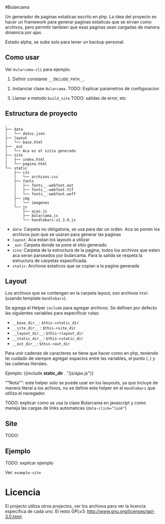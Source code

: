 #Bularcama

Un generador de paginas estaticas escrito en php.
La idea del proyecto es hacer un framework para generar paginas estaticas que se sirvan como archivos, pero permitir tambien que esas paginas sean cargadas de manera dinamica por ajax.

Estado alpha, se sube solo para tener un backup personal.


## Como usar

Ver `bularcama-cli` para ejemplo.

1. Definir constante `__INCLUDE_PATH__`.

2. Instanciar clase `Bularcama`.
TODO: Explicar parametros de configuracion

3. Llamar a metodo `build_site`
TODO: salidas de error, etc

## Estructura de proyecto
    .
    ├── data
    │   └── datos.json
    ├── layout
    │   └── base.html
    ├── _out
    │   └── Aca es el sitio generado
    ├── site
    │   ├── index.html
    │   └── pagina.html
    └── static
        ├── css
        │   └── archivos.css
        ├── fonts
        │   ├── fonts__-webfont.eot
        │   ├── fonts__-webfont.ttf
        │   └── fonts__-webfont.woff
        ├── img
        │   └── imagenes
        └── js
            ├── ajax.js
            ├── bularcama.js
            └── handlebars-v1.3.0.js

* `data`: Carpeta no obligatoria, se usa para dar un orden. Aca se ponen los archivos json que se usaran para generar las paginas
* `layout`: Aca estan los layouts a utilizar
* `_out`: Carpeta donde se pone el sitio generado
* `site`: Carpeta de la estructura de la pagina, todos los archivos que esten aca seran parseados por bularcama. Para la salida se respeta la estructura de carpetas especificada.
* `static`: Archivos estaticos que se copian a la pagina generada

## Layout

Los archivos que se contengan en la carpeta layout, son archivos `html` (usando template `Handlebars`).

Se agrega el Helper `include` para agregar archivos. Se definen por defecto las siguientes variables para especificar rutas:
* `__base_dir__`: `$this->static_dir`
* `__site_dir__` : `$this->site_dir`
* `__layout_dir__`: `$this->layout_dir`
* `__static_dir__`: `$this->static_dir`
* `__out_dir__`: `$this->out_dir`

Para unir cadenas de caracteres se tiene que hacer como en php, teniendo lei cuidado de siempre agregar espacios entre las variables, el punto (`.`) y las cadenas literales.

Ejemplo:
    {{include __static_dir__ . "/js/ajax.js"}}


""Nota"": este helper solo se puede usar en los lauyouts, ya que incluye de manera literal a los achivos, no se define este helper en el `Handlebars` que utiliza el navegador.

TODO: explicar como se usa la clase Bularcama en javascript y como maneja las cargas de links automaticas (`data-click="link"`)

## Site

TODO:


## Ejemplo

TODO: explicar ejemplo

Ver: `example-site`

# Licencia

El projecto utiliza otros projectos, ver los archivos para ver la licencia especifica de cada uno.
El resto GPLv3: http://www.gnu.org/licenses/gpl-3.0.html.
